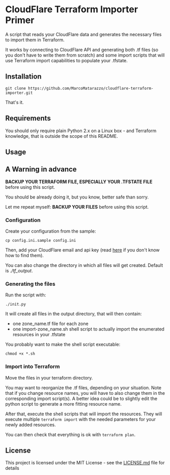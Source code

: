 # CloudFlare Terraform Importer Primer

A script that reads your CloudFlare data and generates the necessary files to import them in Terraform.

It works by connecting to CloudFlare API and generating both .tf files (so you don't have to write them from scratch) and some import scripts that will use Terraform import capabilities to populate your .tfstate.

## Installation

    git clone https://github.com/MarcoMatarazzo/cloudflare-terraform-importer.git

That's it.

## Requirements

You should only require plain Python 2.x on a Linux box - and Terraform knowledge, that is outside the scope of this README.

## Usage

## A Warning in advance

__BACKUP YOUR TERRAFORM FILE, ESPECIALLY YOUR .TFSTATE FILE__ before using this script.

You should be already doing it, but you know, better safe than sorry.

Let me repeat myself: __BACKUP YOUR FILES__ before using this script.

### Configuration

Create your configuration from the sample:

    cp config.ini.sample config.ini

Then, add your CloudFlare email and api key (read [here](https://support.cloudflare.com/hc/en-us/articles/200167836-Where-do-I-find-my-Cloudflare-API-key-) if you don't know how to find them). 

You can also change the directory in which all files will get created. Default is _./tf_output_.

### Generating the files

Run the script with:

    ./init.py

It will create all files in the output directory, that will then contain:
* one zone_name.tf file for each zone
* one import-zone_name.sh shell script to actually import the enumerated resources in your .tfstate

You probably want to make the shell script executable:

    chmod +x *.sh

### Import into Terraform

Move the files in your terraform directory. 

You may want to reorganize the .tf files, depending on your situation. Note that if you change resource names, you will have to also change them in the corresponding import script(s). A better idea could be to slightly edit the python script to generate a more fitting resource name.

After that, execute the shell scripts that will import the resources. They will execute multiple `terraform import` with the needed parameters for your newly added resources.

You can then check that everything is ok with `terraform plan`.

## License

This project is licensed under the MIT License - see the [LICENSE.md](LICENSE.md) file for details
